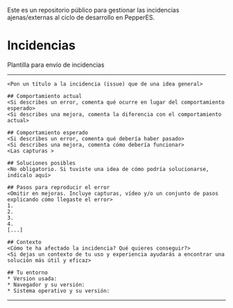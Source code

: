 Este es un repositorio público para gestionar las incidencias ajenas/externas al ciclo de desarrollo en PepperES.

# Incidencias

Plantilla para envío de incidencias

---
```
<Pon un título a la incidencia (issue) que de una idea general>

## Comportamiento actual
<Si describes un error, comenta qué ocurre en lugar del comportamiento esperado>
<Si describes una mejora, comenta la diferencia con el comportamiento actual>

## Comportamiento esperado
<Si describes un error, comenta qué debería haber pasado>
<Si describes una mejora, comenta cómo debería funcionar>
<Las capturas >

## Soluciones posibles
<No obligatorio. Si tuviste una idea de cómo podría solucionarse, indícalo aquí>

## Pasos para reproducir el error
<Omitir en mejoras. Incluye capturas, vídeo y/o un conjunto de pasos explicando cómo llegaste el error>
1. 
2.
3.
4.
[...]

## Contexto
<Cómo te ha afectado la incidencia? Qué quieres conseguir?>
<Si dejas un contexto de tu uso y experiencia ayudarás a encontrar una solución más útil y eficaz>

## Tu entorno
* Version usada:
* Navegador y su versión:
* Sistema operativo y su versión:
```
---
